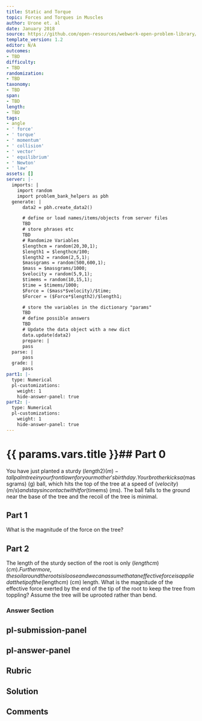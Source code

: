 ```yaml
---
title: Static and Torque
topic: Forces and Torques in Muscles
author: Urone et. al
date: January 2018
source: https://github.com/open-resources/webwork-open-problem-library/tree/master/Contrib/BrockPhysics/College_Physics_Urone/9.Static_and_Torque/9-06.Forces_and_Torques_in_Muscles/NU_U17_09_06_013.pg
template_version: 1.2
editor: N/A
outcomes:
- TBD
difficulty:
- TBD
randomization:
- TBD
taxonomy:
- TBD
span:
- TBD
length:
- TBD
tags:
- angle
- ' force'
- ' torque'
- ' momentum'
- ' collision'
- ' vector'
- ' equilibrium'
- ' Newton'
- ' law'
assets: []
server: |-
  imports: |
    import random
    import problem_bank_helpers as pbh
  generate: |
      data2 = pbh.create_data2()

      # define or load names/items/objects from server files
      TBD
      # store phrases etc
      TBD
      # Randomize Variables
      $lengthcm = random(20,30,1);
      $length1 = $lengthcm/100;
      $length2 = random(2,5,1);
      $massgrams = random(500,600,1);
      $mass = $massgrams/1000;
      $velocity = random(5,9,1);
      $timems = random(10,15,1);
      $time = $timems/1000;
      $Force = ($mass*$velocity)/$time;
      $Forcer = ($Force*$length2)/$length1;

      # store the variables in the dictionary "params"
      TBD
      # define possible answers
      TBD
      # Update the data object with a new dict
      data.update(data2)
      prepare: |
      pass
  parse: |
      pass
  grade: |
      pass
part1: |-
  type: Numerical
  pl-customizations:
    weight: 1
    hide-answer-panel: true
part2: |-
  type: Numerical
  pl-customizations:
    weight: 1
    hide-answer-panel: true
---
```


# {{ params.vars.title }}## Part 0 
You have just planted a sturdy ($length2) (m)-tall palm tree in your front lawn for your mother'sbirthday. Your brother kicks a ($massgrams) (g) ball, which hits the top of the tree at a speed of ($velocity) (m/s) and stays in contact with it for ($timems) (ms). The ball falls to the ground near the base of the tree and the recoil of the tree is minimal. 
## Part 1 
What is the magnitude of the force on the tree? 
## Part 2 
The length of the sturdy section of the root is only ($lengthcm) (cm). Furthermore, the soil around the roots is loose and we can assume that an effective force is applied at the tip of the ($lengthcm) (cm) length. What is the magnitude of the effective force exerted by the end of the tip of the root to keep the tree from toppling? Assume the tree will be uprooted rather than bend. 


### Answer Section 


## pl-submission-panel 


## pl-answer-panel 


## Rubric 


## Solution 


## Comments 


